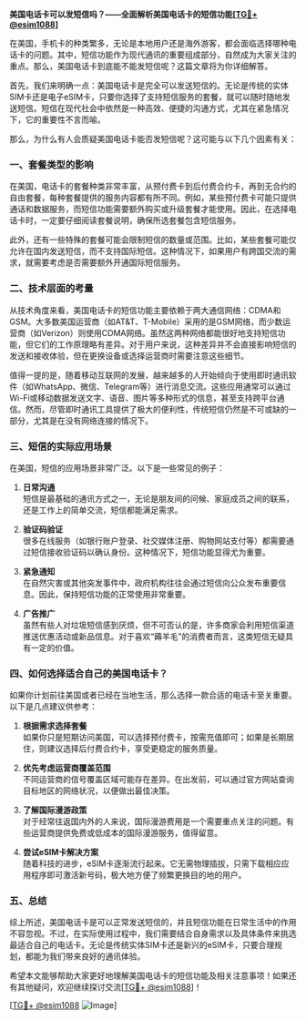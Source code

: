 **美国电话卡可以发短信吗？——全面解析美国电话卡的短信功能[[TG💪+ @esim1088](https://t.me/s/esim1088)]**

在美国，手机卡的种类繁多，无论是本地用户还是海外游客，都会面临选择哪种电话卡的问题。其中，短信功能作为现代通讯的重要组成部分，自然成为大家关注的重点。那么，美国电话卡到底能不能发短信呢？这篇文章将为你详细解答。

首先，我们来明确一点：美国电话卡是完全可以发送短信的。无论是传统的实体SIM卡还是电子eSIM卡，只要你选择了支持短信服务的套餐，就可以随时随地发送短信。短信在现代社会中依然是一种高效、便捷的沟通方式，尤其在紧急情况下，它的重要性不言而喻。

那么，为什么有人会质疑美国电话卡能否发短信呢？这可能与以下几个因素有关：

### **一、套餐类型的影响**
在美国，电话卡的套餐种类非常丰富，从预付费卡到后付费合约卡，再到无合约的自由套餐，每种套餐提供的服务内容都有所不同。例如，某些预付费卡可能只提供通话和数据服务，而短信功能需要额外购买或升级套餐才能使用。因此，在选择电话卡时，一定要仔细阅读套餐说明，确保所选套餐包含短信服务。

此外，还有一些特殊的套餐可能会限制短信的数量或范围。比如，某些套餐可能仅允许在国内发送短信，而不支持国际短信。这种情况下，如果用户有跨国交流的需求，就需要考虑是否需要额外开通国际短信服务。

### **二、技术层面的考量**
从技术角度来看，美国电话卡的短信功能主要依赖于两大通信网络：CDMA和GSM。大多数美国运营商（如AT&T、T-Mobile）采用的是GSM网络，而少数运营商（如Verizon）则使用CDMA网络。虽然这两种网络都能很好地支持短信功能，但它们的工作原理略有差异。对于用户来说，这种差异并不会直接影响短信的发送和接收体验，但在更换设备或选择运营商时需要注意这些细节。

值得一提的是，随着移动互联网的发展，越来越多的人开始倾向于使用即时通讯软件（如WhatsApp、微信、Telegram等）进行消息交流。这些应用通常可以通过Wi-Fi或移动数据发送文字、语音、图片等多种形式的信息，甚至支持跨平台通信。然而，尽管即时通讯工具提供了极大的便利性，传统短信仍然是不可或缺的一部分，尤其是在没有网络连接的情况下。

### **三、短信的实际应用场景**
在美国，短信的应用场景非常广泛。以下是一些常见的例子：

1. **日常沟通**  
   短信是最基础的通讯方式之一，无论是朋友间的问候、家庭成员之间的联系，还是工作上的简单交流，短信都能满足需求。

2. **验证码验证**  
   很多在线服务（如银行账户登录、社交媒体注册、购物网站支付等）都需要通过短信接收验证码以确认身份。这种情况下，短信功能显得尤为重要。

3. **紧急通知**  
   在自然灾害或其他突发事件中，政府机构往往会通过短信向公众发布重要信息。因此，保持短信功能的正常使用非常重要。

4. **广告推广**  
   虽然有些人对垃圾短信感到厌烦，但不可否认的是，许多商家会利用短信渠道推送优惠活动或新品信息。对于喜欢“薅羊毛”的消费者而言，这类短信无疑具有一定的价值。

### **四、如何选择适合自己的美国电话卡？**
如果你计划前往美国或者已经在当地生活，那么选择一款合适的电话卡至关重要。以下是几点建议供参考：

1. **根据需求选择套餐**  
   如果你只是短期访问美国，可以选择预付费卡，按需充值即可；如果是长期居住，则建议选择后付费合约卡，享受更稳定的服务质量。

2. **优先考虑运营商覆盖范围**  
   不同运营商的信号覆盖区域可能存在差异。在出发前，可以通过官方网站查询目标地区的网络状况，以便做出最佳决策。

3. **了解国际漫游政策**  
   对于经常往返国内外的人来说，国际漫游费用是一个需要重点关注的问题。有些运营商提供免费或低成本的国际漫游服务，值得留意。

4. **尝试eSIM卡解决方案**  
   随着科技的进步，eSIM卡逐渐流行起来。它无需物理插拔，只需下载相应应用程序即可激活新号码，极大地方便了频繁更换目的地的用户。

### **五、总结**
综上所述，美国电话卡是可以正常发送短信的，并且短信功能在日常生活中的作用不容忽视。不过，在实际使用过程中，我们需要结合自身需求以及具体条件来挑选最适合自己的电话卡。无论是传统实体SIM卡还是新兴的eSIM卡，只要合理规划，都能为我们带来良好的通讯体验。

希望本文能够帮助大家更好地理解美国电话卡的短信功能及相关注意事项！如果还有其他疑问，欢迎继续探讨交流[[TG💪+ @esim1088](https://t.me/s/esim1088)]！

[[TG💪+ @esim1088](https://t.me/s/esim1088) ![Image](https://i.postimg.cc/4NQfJmqS/Snipaste-2025-05-13-00-14-12.png)]